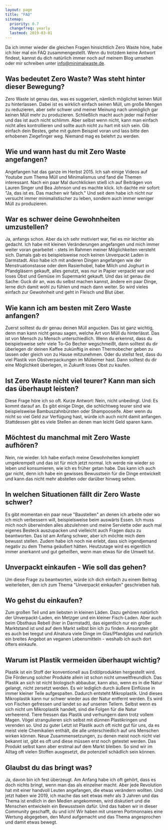 ```yaml
---
layout: page
title: "FAQ"
sitemap:
  priority: 0.7
  changefreq: yearly
  lastmod: 2019-03-01
---
```


Da ich immer wieder die gleichen Fragen hinsichtlich Zero Waste höre, habe ich hier mal ein FAQ
zusammengestellt. Wenn du trotzdem keine Antwort findest, kannst du dich natürlich immer noch
auf meinem Blog umsehen oder mir schreiben unter [info@minimalwaste.de](mailto:info@minimalwaste.de "schreibe eine Email and info@minimalwaste.de").

## Was bedeutet Zero Waste? Was steht hinter dieser Bewegung?
Zero Waste ist genau das, was es suggeriert, nämlich möglichst keinen Müll zu hinterlassen. Dabei ist es wirklich einfach seinen Müll, um große Mengen zu reduzieren, aber sehr schwer und meiner Meinung nach unmöglich gar keinen Müll mehr zu produzieren. Schließlich macht auch jeder mal Fehler und das ist auch nicht schlimm. Aber selbst wenn nicht, kann man einfach nicht alles kontrollieren und sollte auch nicht zu hart mit sich sein. Gib einfach dein Bestes, gehe mit gutem Beispiel voran und lass bitte den erhobenen Ziegefinger weg. Niemand mag es belehrt zu werden.

## Wie und wann hast du mit Zero Waste angefangen?
Angefangen hat das ganze im Herbst 2015. Ich sah einige Videos auf Youtube zum Thema Müll und Minimalismus und fand die Themen interessant. Nach ein paar Mal durchklicken stieß ich auf Beiträgen von Lauren Singer und Bea Johnson und es machte klick. Ich dachte mir sofort: "Ja, das ist es. Das machen wir falsch." Und seit dem habe ich nicht nur versucht immer minimalistischer zu leben, sondern auch immer weniger Müll zu produzieren.

## War es schwer deine Gewohnheiten umzustellen?
Ja, anfangs schon. Aber da ich sehr motiviert war, fiel es mir leichter als gedacht. Ich habe mit kleinen Veränderungen angefangen und mich immer weiter voran gearbeitet - stets im Rahmen meiner Möglichkeiten versteht sich. Damals gab es beispielsweise noch keinen Unverpackt Laden in Darmstadt. Also habe ich mit anderen Dingen angefangen wie der Menstruationstasse oder dem Rasierhobel, habe Milch und Joghurt in Pfandgläsern gekauft, alles genutzt, was nur in Papier verpackt war und loses Obst und Gemüse im Supermarkt gekauft. Und das ist genau die Sache: Guck dir an, was du selbst machen kannst, ändere ein paar Dinge, lerne dich damit wohl zu fühlen und mach dann weiter. So wird vieles einfach zur Gewohnheit und geht in Fleisch und Blut über.

## Wie kann ich am besten mit Zero Waste anfangen?
Zuerst solltest du dir genau deinen Müll angucken. Das ist ganz wichtig, denn man kann nicht genau sagen, welche Art von Müll du hinterlässt. Das ist von Mensch zu Mensch unterschiedlich.
Wenn du erkennst, dass du beispielsweise sehr viele To-Go Becher wegschmeißt, dann solltest du dir überlegen dir deinen Kaffee zukünftig in einen Thermobecher geben zu lassen oder gleich von zu Hause mitzunehmen. Oder du stellst fest, dass du viel Plastik von Obstverpackungen im Mülleimer hast. Dann solltest du dir eine Möglichkeit überlegen, in Zukunft loses Obst zu kaufen.

## Ist Zero Waste nicht viel teurer? Kann man sich das überhaupt leisten?
Diese Frage höre ich so oft. Kurze Antwort: Nein, nicht unbedingt. Und: Es kommt darauf an. Es gibt einige Dinge, die schlichtweg teurer sind wie beispielsweise Bambuszahnbürsten oder Shampooseife. Aber wenn du nicht so viel Geld zur Verfügung hast, würde ich auch nicht damit anfangen. Stattdessen gibt es viele Stellen an denen man leicht Geld sparen kann.

## Möchtest du manchmal mit Zero Waste aufhören?
Nein, nie wieder. Ich habe einfach meine Gewohnheiten komplett umgekrempelt und das ist für mich jetzt normal. Ich werde nie wieder so leben und konsumieren, wie ich es früher getan habe. Das kann ich auch gar nicht, denn ich habe ein gewisses Bewusstsein für die Dinge entwickelt und kann das nicht mehr abstellen oder darüber hinweg sehen.

## In welchen Situationen fällt dir Zero Waste schwer?
Es gibt momentan ein paar neue "Baustellen" an denen ich arbeite oder wo ich mich verbessern will, beispielsweise beim auswärts Essen. Ich muss mich noch überwinden alles abzulehnen und meine Serviette oder auch mal eigenes Besteck auszupacken und vielleicht auch Fragen dazu zu beantworten. Das ist am Anfang schwer, aber ich möchte mich dem bewusst stellen. Zudem habe ich noch nie erlebt, dass sich irgendjemand negativ zu dem Thema geäußert hätten. Heutzutage wird es eigentlich immer anerkannt und gut geheißen, wenn man etwas für die Umwelt tut.

## Unverpackt einkaufen - Wie soll das gehen?
Um diese Frage zu beantworten, würde ich dich einfach zu einem Beitrag weiterleiten, den ich zum Thema "Unverpackt einkaufen" geschrieben hab.

## Wo gehst du einkaufen?
Zum großen Teil und am liebsten in kleinen Läden. Dazu gehören natürlich der Unverpackt-Laden, ein Metzger und ein kleiner Fisch-Laden. Aber auch beim Obsthaus Rebell (hier in Darmstadt), das eigentlich nur ein großer Marktstand ist und auf dem Markt selbst bin ich zu finden. Ansonsten gibt es auch bei teegut und Alnatura viele Dinge im Glas/Pfandglas und natürlich ein breites Angebot an veganen Lebensmitteln - weshalb ich auch dort öfters einkaufe.

## Warum ist Plastik vermeiden überhaupt wichtig?
Plastik ist ein Stoff der konventionell aus Erdölprodukten hergestellt wird. Die Förderung solcher Produkte allein ist schon nicht umweltfreundlich. Das Plastik an sich ist nicht biologisch abbaubar, kann also, wenn es in die Natur gelangt, nicht zersetzt werden. Es wir lediglich durch äußere Einflüsse in immer kleiner Teile aufgespalten. Dadurch entsteht Mikroplastik. Und dieses Mikroplastik kann nur schwer wieder aus der Natur entfernt werden. Es wird von Fischen gefressen und landet so auf unseren Tellern.  Selbst wenn es sich nicht um Mikroplastik handelt, sind die Folgen für die Natur verheerend. Tiere fressen das Plastik und verhungern dann trotz vollem Magen. Vögel strangulieren sich selbst mit dünnen Plastikringen und verenden so.  Und zu guter Letzt ist Plastik auch oft nicht gut für uns, da es meist viele Chemikalien enthält, die alle unterschiedlich auf uns Menschen wirken können. Neue Zusammensetzungen, zu denen meist noch nicht viel bekannt ist, gibt es oft und diese müssen erst noch getestet werden. Das Produkt selbst kann aber erstmal auf dem Markt bleiben. So sind wir im Alltag oft vielen Stoffen ausgesetzt, die potenziell schädlich sein können.

## Glaubst du das bringt was?
Ja, davon bin ich fest überzeugt. Am Anfang habe ich oft gehört, dass es doch nichts bringt, wenn man das als einzelner macht. Aber jede Revolution hat mit einer handvoll Leuten angefangen, die etwas verändern wollten. Und jetzt haben wie 2019, ich mache das seit etwas mehr als 3 Jahren und das Thema ist endlich in den Medien angekommen, wird diskutiert und die Menschen entwickeln ein Bewusstsein dafür. Und das haben wir in dieser Community geschafft, du und ich! Wir haben mit unseren Portmonnaies eine Wertung abgegeben, den Mund aufgemacht und das Thema angesprochen und damit etwas bewegt.
